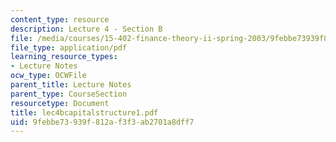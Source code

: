 ```yaml
---
content_type: resource
description: Lecture 4 - Section B
file: /media/courses/15-402-finance-theory-ii-spring-2003/9febbe73939f812af3f3ab2701a8dff7_lec4bcapitalstructure1.pdf
file_type: application/pdf
learning_resource_types:
- Lecture Notes
ocw_type: OCWFile
parent_title: Lecture Notes
parent_type: CourseSection
resourcetype: Document
title: lec4bcapitalstructure1.pdf
uid: 9febbe73-939f-812a-f3f3-ab2701a8dff7
---
```

